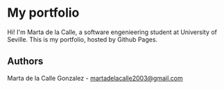 # My portfolio

Hi! I'm Marta de la Calle, a software engenieering student at University of Seville. This is my portfolio, hosted by Github Pages.  

## Authors

Marta de la Calle Gonzalez - 
martadelacalle2003@gmail.com